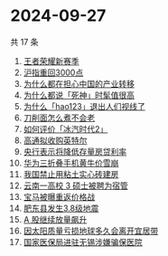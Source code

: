 # 2024-09-27

共 17 条

<!-- BEGIN -->
<!-- 最后更新时间 Fri Sep 27 2024 20:17:29 GMT+0800 (China Standard Time) -->

1. [王者荣耀新赛季](https://www.zhihu.com/search?q=%E7%8E%8B%E8%80%85%E8%8D%A3%E8%80%80%E6%96%B0%E8%B5%9B%E5%AD%A3)
1. [沪指重回3000点](https://www.zhihu.com/search?q=%E6%B2%AA%E6%8C%87%E9%87%8D%E5%9B%9E3000%E7%82%B9)
1. [为什么都在担心中国的产业转移](https://www.zhihu.com/search?q=%E4%B8%BA%E4%BB%80%E4%B9%88%E9%83%BD%E5%9C%A8%E6%8B%85%E5%BF%83%E4%B8%AD%E5%9B%BD%E7%9A%84%E4%BA%A7%E4%B8%9A%E8%BD%AC%E7%A7%BB)
1. [为什么都说「死神」时髦值很高](https://www.zhihu.com/search?q=%E4%B8%BA%E4%BB%80%E4%B9%88%E9%83%BD%E8%AF%B4%E3%80%8C%E6%AD%BB%E7%A5%9E%E3%80%8D%E6%97%B6%E9%AB%A6%E5%80%BC%E5%BE%88%E9%AB%98)
1. [为什么「hao123」退出人们视线了](https://www.zhihu.com/search?q=%E4%B8%BA%E4%BB%80%E4%B9%88%E3%80%8Chao123%E3%80%8D%E9%80%80%E5%87%BA%E4%BA%BA%E4%BB%AC%E8%A7%86%E7%BA%BF%E4%BA%86)
1. [刀削面怎么煮不会老](https://www.zhihu.com/search?q=%E5%88%80%E5%89%8A%E9%9D%A2%E6%80%8E%E4%B9%88%E7%85%AE%E4%B8%8D%E4%BC%9A%E8%80%81)
1. [如何评价「冰汽时代2」](https://www.zhihu.com/search?q=%E5%A6%82%E4%BD%95%E8%AF%84%E4%BB%B7%E3%80%8C%E5%86%B0%E6%B1%BD%E6%97%B6%E4%BB%A32%E3%80%8D)
1. [高通拟收购英特尔](https://www.zhihu.com/search?q=%E9%AB%98%E9%80%9A%E6%8B%9F%E6%94%B6%E8%B4%AD%E8%8B%B1%E7%89%B9%E5%B0%94)
1. [央行表示将降低存量房贷利率](https://www.zhihu.com/search?q=%E5%A4%AE%E8%A1%8C%E8%A1%A8%E7%A4%BA%E5%B0%86%E9%99%8D%E4%BD%8E%E5%AD%98%E9%87%8F%E6%88%BF%E8%B4%B7%E5%88%A9%E7%8E%87)
1. [华为三折叠手机黄牛价雪崩](https://www.zhihu.com/search?q=%E5%8D%8E%E4%B8%BA%E4%B8%89%E6%8A%98%E5%8F%A0%E6%89%8B%E6%9C%BA%E9%BB%84%E7%89%9B%E4%BB%B7%E9%9B%AA%E5%B4%A9)
1. [我国禁止用粘土实心砖建房](https://www.zhihu.com/search?q=%E6%88%91%E5%9B%BD%E7%A6%81%E6%AD%A2%E7%94%A8%E7%B2%98%E5%9C%9F%E5%AE%9E%E5%BF%83%E7%A0%96%E5%BB%BA%E6%88%BF)
1. [云南一高校 3 硕士被聘为宿管](https://www.zhihu.com/search?q=%E4%BA%91%E5%8D%97%E4%B8%80%E9%AB%98%E6%A0%A1%203%20%E7%A1%95%E5%A3%AB%E8%A2%AB%E8%81%98%E4%B8%BA%E5%AE%BF%E7%AE%A1)
1. [宝马被曝重返价格战](https://www.zhihu.com/search?q=%E5%AE%9D%E9%A9%AC%E8%A2%AB%E6%9B%9D%E9%87%8D%E8%BF%94%E4%BB%B7%E6%A0%BC%E6%88%98)
1. [肥东县发生3.8级地震](https://www.zhihu.com/search?q=%E8%82%A5%E4%B8%9C%E5%8E%BF%E5%8F%91%E7%94%9F3.8%E7%BA%A7%E5%9C%B0%E9%9C%87)
1. [A 股继续放量飙升](https://www.zhihu.com/search?q=A%20%E8%82%A1%E7%BB%A7%E7%BB%AD%E6%94%BE%E9%87%8F%E9%A3%99%E5%8D%87)
1. [因太阳质量亏损地球多久会离开宜居带](https://www.zhihu.com/search?q=%E5%9B%A0%E5%A4%AA%E9%98%B3%E8%B4%A8%E9%87%8F%E4%BA%8F%E6%8D%9F%E5%9C%B0%E7%90%83%E5%A4%9A%E4%B9%85%E4%BC%9A%E7%A6%BB%E5%BC%80%E5%AE%9C%E5%B1%85%E5%B8%A6)
1. [国家医保局进驻无锡涉嫌骗保医院](https://www.zhihu.com/search?q=%E5%9B%BD%E5%AE%B6%E5%8C%BB%E4%BF%9D%E5%B1%80%E8%BF%9B%E9%A9%BB%E6%97%A0%E9%94%A1%E6%B6%89%E5%AB%8C%E9%AA%97%E4%BF%9D%E5%8C%BB%E9%99%A2)

<!-- END -->
